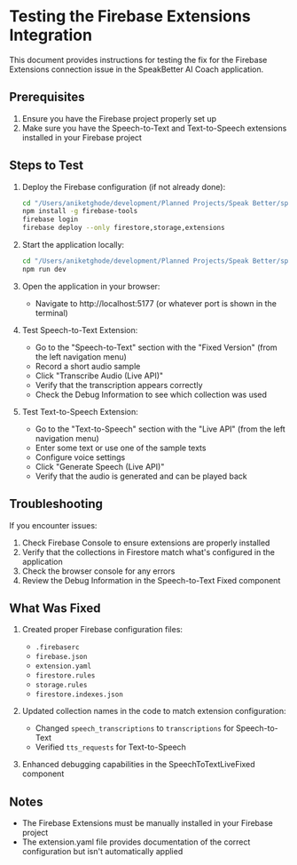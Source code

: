 # Testing the Firebase Extensions Integration

This document provides instructions for testing the fix for the Firebase Extensions connection issue in the SpeakBetter AI Coach application.

## Prerequisites

1. Ensure you have the Firebase project properly set up
2. Make sure you have the Speech-to-Text and Text-to-Speech extensions installed in your Firebase project

## Steps to Test

1. Deploy the Firebase configuration (if not already done):
   ```bash
   cd "/Users/aniketghode/development/Planned Projects/Speak Better/speakbetter-ai-coach"
   npm install -g firebase-tools
   firebase login
   firebase deploy --only firestore,storage,extensions
   ```

2. Start the application locally:
   ```bash
   cd "/Users/aniketghode/development/Planned Projects/Speak Better/speakbetter-ai-coach"
   npm run dev
   ```

3. Open the application in your browser:
   - Navigate to http://localhost:5177 (or whatever port is shown in the terminal)

4. Test Speech-to-Text Extension:
   - Go to the "Speech-to-Text" section with the "Fixed Version" (from the left navigation menu)
   - Record a short audio sample
   - Click "Transcribe Audio (Live API)"
   - Verify that the transcription appears correctly
   - Check the Debug Information to see which collection was used

5. Test Text-to-Speech Extension:
   - Go to the "Text-to-Speech" section with the "Live API" (from the left navigation menu)
   - Enter some text or use one of the sample texts
   - Configure voice settings
   - Click "Generate Speech (Live API)"
   - Verify that the audio is generated and can be played back

## Troubleshooting

If you encounter issues:

1. Check Firebase Console to ensure extensions are properly installed
2. Verify that the collections in Firestore match what's configured in the application
3. Check the browser console for any errors
4. Review the Debug Information in the Speech-to-Text Fixed component

## What Was Fixed

1. Created proper Firebase configuration files:
   - `.firebaserc`
   - `firebase.json`
   - `extension.yaml`
   - `firestore.rules`
   - `storage.rules`
   - `firestore.indexes.json`

2. Updated collection names in the code to match extension configuration:
   - Changed `speech_transcriptions` to `transcriptions` for Speech-to-Text
   - Verified `tts_requests` for Text-to-Speech

3. Enhanced debugging capabilities in the SpeechToTextLiveFixed component

## Notes

- The Firebase Extensions must be manually installed in your Firebase project
- The extension.yaml file provides documentation of the correct configuration but isn't automatically applied
